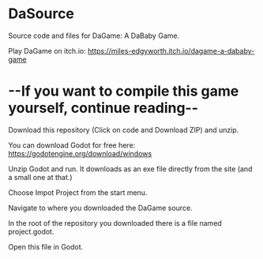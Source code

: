 # DaSource
Source code and files for DaGame: A DaBaby Game.

Play DaGame on itch.io: https://miles-edgyworth.itch.io/dagame-a-dababy-game

# --If you want to compile this game yourself, continue reading--

Download this repository (Click on code and Download ZIP) and unzip.

You can download Godot for free here: https://godotengine.org/download/windows

Unzip Godot and run. It downloads as an exe file directly from the site (and a small one at that.)

Choose Impot Project from the start menu.

Navigate to where you downloaded the DaGame source.

In the root of the repository you downloaded there is a file named project.godot.

Open this file in Godot.

